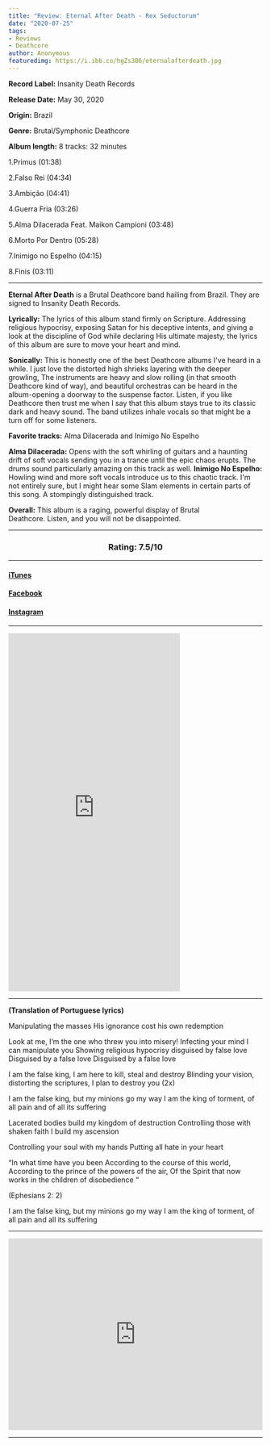 ```yaml
---
title: "Review: Eternal After Death - Rex Seductorum"
date: "2020-07-25"
tags:
- Reviews
- Deathcore
author: Anonymous
featuredimg: https://i.ibb.co/hgZs3B6/eternalafterdeath.jpg
---
```


**Record Label:** Insanity Death Records 

**Release Date:** May 30, 2020

**Origin:** Brazil

**Genre:** Brutal/Symphonic Deathcore 

**Album length:** 8 tracks: 32 minutes

1.Primus (01:38) 

2.Falso Rei (04:34) 

3.Ambição (04:41) 

4.Guerra Fria (03:26) 

5.Alma Dilacerada Feat. Maikon Campioni (03:48) 

6.Morto Por Dentro (05:28) 

7.Inimigo no Espelho (04:15) 

8.Finis (03:11)

<hr>

**Eternal After Death** is a Brutal Deathcore band hailing from Brazil. They are signed to Insanity Death Records.

**Lyrically:** The lyrics of this album stand firmly on Scripture. Addressing religious hypocrisy, exposing Satan for his deceptive intents, and giving a look at the discipline of God while declaring His ultimate majesty, the lyrics of this album are sure to move your heart and mind.

**Sonically:** This is honestly one of the best Deathcore albums I've heard in a while. I just love the distorted high shrieks layering with the deeper growling, The instruments are heavy and slow rolling (in that smooth Deathcore kind of way), and beautiful orchestras can be heard in the album-opening a doorway to the suspense factor. Listen, if you like Deathcore then trust me when I say that this album stays true to its classic dark and heavy sound. The band utilizes inhale vocals so that might be a turn off for some listeners.

**Favorite tracks:** Alma Dilacerada and Inimigo No Espelho

**Alma Dilacerada:** Opens with the soft whirling of guitars and a haunting drift of soft vocals sending you in a trance until the epic chaos erupts. The drums sound particularly amazing on this track as well. **Inimigo No Espelho:** Howling wind and more soft vocals introduce us to this chaotic track. I'm not entirely sure, but I might hear some Slam elements in certain parts of this song. A stompingly distinguished track.

**Overall:** This album is a raging, powerful display of Brutal Deathcore. Listen, and you will not be disappointed.

<hr>

 <h3 style="text-align:center;">Rating: 7.5/10</h3>

<hr>

#### [iTunes](https://music.apple.com/ca/album/rex-seductorum/1516876865)

#### [Facebook](https://www.facebook.com/EADeathcore)

#### [Instagram](https://www.instagram.com/eternalafterdeath/)

* * *

<iframe style="border: 0; width: 340px; height: 710px;" src="https://bandcamp.com/EmbeddedPlayer/album=1126429460/size=large/bgcol=ffffff/linkcol=0687f5/transparent=true/" seamless><a href="https://eternalafterdeath.bandcamp.com/album/rex-seductorum">Rex Seductorum by Eternal After Death</a></iframe>

* * *

**(Translation of Portuguese lyrics)**

Manipulating the masses His ignorance cost his own redemption

Look at me, I’m the one who threw you into misery! Infecting your mind I can manipulate you Showing religious hypocrisy disguised by false love Disguised by a false love Disguised by a false love

I am the false king, I am here to kill, steal and destroy Blinding your vision, distorting the scriptures, I plan to destroy you (2x)

I am the false king, but my minions go my way I am the king of torment, of all pain and of all its suffering

Lacerated bodies build my kingdom of destruction Controlling those with shaken faith I build my ascension

Controlling your soul with my hands Putting all hate in your heart

“In what time have you been According to the course of this world, According to the prince of the powers of the air, Of the Spirit that now works in the children of disobedience “

(Ephesians 2: 2)

I am the false king, but my minions go my way I am the king of torment, of all pain and all its suffering

<hr>

<iframe src="https://open.spotify.com/embed/album/0CVegIyX84yyfJcX30Udxx" style="border: 0; width: 100%; height: 380px;" allowfullscreen allow="encrypted-media"></iframe>
<hr>